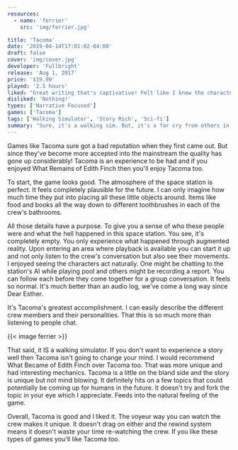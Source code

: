```yaml
---
resources:
  - name: 'ferrier'
    src: 'img/ferrier.jpg'

title: 'Tacoma'
date: '2019-04-14T17:01:02-04:00'
draft: false
cover: 'img/cover.jpg'
developer: 'Fullbright'
release: 'Aug 1, 2017'
price: '$19.99'
played: '2.5 hours'
liked: "Great writing that's captivative! Felt like I knew the characters."
disliked: 'Nothing!'
types: ['Narrative Focused']
games: ['Tacoma']
tags: ['Walking Simulator', 'Story Rich', 'Sci-fi']
summary: "Sure, it's a walking sim. But, it's a far cry from others in the genre."
---
```


Games like Tacoma sure got a bad reputation when they first came out. But since they've become more accepted into the mainstream the quality has gone up considerably! Tacoma is an experience to be had and if you enjoyed What Remains of Edith Finch then you'll enjoy Tacoma too.

To start, the game looks good. The atmosphere of the space station is perfect. It feels completely plausible for the future. I can only imagine how much time they put into placing all these little objects around. Items like food and books all the way down to different toothbrushes in each of the crew's bathrooms.

All those details have a purpose. To give you a sense of who these people were and what the hell happened in this space station. You see, it's completely empty. You only experience what happened through augmented reality. Upon entering an area where playback is available you can start it up and not only listen to the crew's conversation but also see their movements. I enjoyed seeing the characters act naturally. One might be chatting to the station's AI while playing pool and others might be recording a report. You can follow each before they come together for a group conversation. It feels so normal. It's much better than an audio log, we've come a long way since Dear Esther.

It's Tacoma's greatest accomplishment. I can easily describe the different crew members and their personalities. That this is so much more than listening to people chat.

{{< image ferrier >}}

That said, it IS a walking simulator. If you don't want to experience a story well then Tacoma isn't going to change your mind. I would recommend What Became of Edith Finch over Tacoma too. That was more unique and had interesting mechanics. Tacoma is a little on the bland side and the story is unique but not mind blowing. It definitely hits on a few topics that could potentially be coming up for humans in the future. It doesn't try and fork the topic in your eye which I appreciate. Feeds into the natural feeling of the game.

Overall, Tacoma is good and I liked it. The voyeur way you can watch the crew makes it unique. It doesn't drag on either and the rewind system means it doesn't waste your time re-watching the crew. If you like these types of games you'll like Tacoma too.
